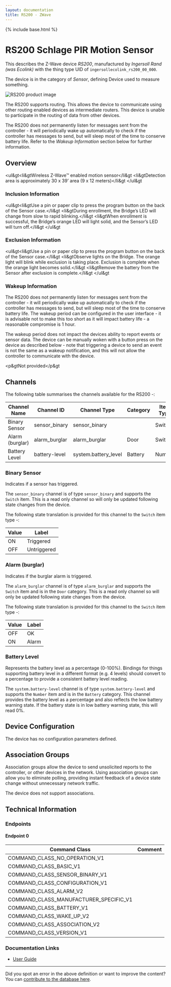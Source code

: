 ```yaml
---
layout: documentation
title: RS200 - ZWave
---
```


{% include base.html %}

# RS200 Schlage PIR Motion Sensor
This describes the Z-Wave device *RS200*, manufactured by *Ingersoll Rand (was Ecolink)* with the thing type UID of ```ingersollecolink_rs200_00_000```.

The device is in the category of *Sensor*, defining Device used to measure something.

![RS200 product image](https://opensmarthouse.org/zwavedatabase/695/image/)


The RS200 supports routing. This allows the device to communicate using other routing enabled devices as intermediate routers.  This device is unable to participate in the routing of data from other devices.

The RS200 does not permanently listen for messages sent from the controller - it will periodically wake up automatically to check if the controller has messages to send, but will sleep most of the time to conserve battery life. Refer to the *Wakeup Information* section below for further information.

## Overview

<ul&gt<li&gtWireless Z-Wave™ enabled motion sensor</li&gt <li&gtDetection area is approximately 30 x 39’ area (9 x 12 meters)</li&gt </ul&gt

### Inclusion Information

<ul&gt<li&gtUse a pin or paper clip to press the program button on the back of the Sensor case.</li&gt <li&gtDuring enrollment, the Bridge’s LED will change from slow to rapid blinking.</li&gt <li&gtWhen enrollment is successful, the Bridge’s orange LED will light solid, and the Sensor’s LED will turn off.</li&gt </ul&gt

### Exclusion Information

<ul&gt<li&gtUse a pin or paper clip to press the program button on the back of the Sensor case.</li&gt <li&gtObserve lights on the Bridge. The orange light will blink while exclusion is taking place. Exclusion is complete when the orange light becomes solid.</li&gt <li&gtRemove the battery from the Sensor after exclusion is complete.</li&gt </ul&gt

### Wakeup Information

The RS200 does not permanently listen for messages sent from the controller - it will periodically wake up automatically to check if the controller has messages to send, but will sleep most of the time to conserve battery life. The wakeup period can be configured in the user interface - it is advisable not to make this too short as it will impact battery life - a reasonable compromise is 1 hour.

The wakeup period does not impact the devices ability to report events or sensor data. The device can be manually woken with a button press on the device as described below - note that triggering a device to send an event is not the same as a wakeup notification, and this will not allow the controller to communicate with the device.


<p&gtNot provided</p&gt

## Channels

The following table summarises the channels available for the RS200 -:

| Channel Name | Channel ID | Channel Type | Category | Item Type |
|--------------|------------|--------------|----------|-----------|
| Binary Sensor | sensor_binary | sensor_binary |  | Switch | 
| Alarm (burglar) | alarm_burglar | alarm_burglar | Door | Switch | 
| Battery Level | battery-level | system.battery_level | Battery | Number |

### Binary Sensor
Indicates if a sensor has triggered.

The ```sensor_binary``` channel is of type ```sensor_binary``` and supports the ```Switch``` item. This is a read only channel so will only be updated following state changes from the device.

The following state translation is provided for this channel to the ```Switch``` item type -:

| Value | Label     |
|-------|-----------|
| ON | Triggered |
| OFF | Untriggered |

### Alarm (burglar)
Indicates if the burglar alarm is triggered.

The ```alarm_burglar``` channel is of type ```alarm_burglar``` and supports the ```Switch``` item and is in the ```Door``` category. This is a read only channel so will only be updated following state changes from the device.

The following state translation is provided for this channel to the ```Switch``` item type -:

| Value | Label     |
|-------|-----------|
| OFF | OK |
| ON | Alarm |

### Battery Level
Represents the battery level as a percentage (0-100%). Bindings for things supporting battery level in a different format (e.g. 4 levels) should convert to a percentage to provide a consistent battery level reading.

The ```system.battery-level``` channel is of type ```system.battery-level``` and supports the ```Number``` item and is in the ```Battery``` category.
This channel provides the battery level as a percentage and also reflects the low battery warning state. If the battery state is in low battery warning state, this will read 0%.


## Device Configuration

The device has no configuration parameters defined.

## Association Groups

Association groups allow the device to send unsolicited reports to the controller, or other devices in the network. Using association groups can allow you to eliminate polling, providing instant feedback of a device state change without unnecessary network traffic.

The device does not support associations.
## Technical Information

### Endpoints

#### Endpoint 0

| Command Class | Comment |
|---------------|---------|
| COMMAND_CLASS_NO_OPERATION_V1| |
| COMMAND_CLASS_BASIC_V1| |
| COMMAND_CLASS_SENSOR_BINARY_V1| |
| COMMAND_CLASS_CONFIGURATION_V1| |
| COMMAND_CLASS_ALARM_V2| |
| COMMAND_CLASS_MANUFACTURER_SPECIFIC_V1| |
| COMMAND_CLASS_BATTERY_V1| |
| COMMAND_CLASS_WAKE_UP_V2| |
| COMMAND_CLASS_ASSOCIATION_V2| |
| COMMAND_CLASS_VERSION_V1| |

### Documentation Links

* [User Guide](https://opensmarthouse.org/zwavedatabase/695/Download-the-Schlage-Motion-Sensor-User-Guide-Here-1.pdf)

---

Did you spot an error in the above definition or want to improve the content?
You can [contribute to the database here](https://opensmarthouse.org/zwavedatabase/695).
